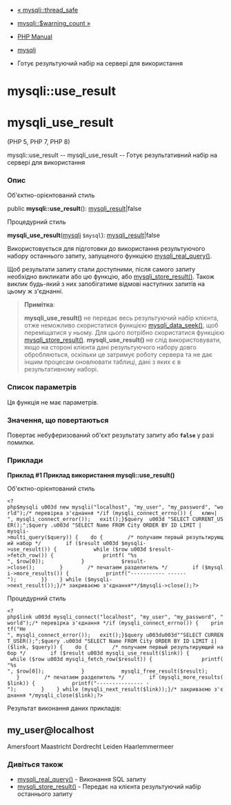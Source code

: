 - [« mysqli::thread_safe](mysqli.thread-safe.md)
- [mysqli::$warning_count »](mysqli.warning-count.md)

- [PHP Manual](index.md)
- [mysqli](class.mysqli.md)
- Готує результуючий набір на сервері для використання

# mysqli::use_result

# mysqli_use_result

(PHP 5, PHP 7, PHP 8)

mysqli::use_result -- mysqli_use_result -- Готує результативний набір
на сервері для використання

### Опис

Об'єктно-орієнтований стиль

public **mysqli::use_result**():
[mysqli_result](class.mysqli-result.md)\|false

Процедурний стиль

**mysqli_use_result**([mysqli](class.mysqli.md) `$mysql`):
[mysqli_result](class.mysqli-result.md)\|false

Використовується для підготовки до використання результуючого набору
останнього запиту, запущеного функцією
[mysqli_real_query()](mysqli.real-query.md).

Щоб результати запиту стали доступними, після самого запиту необхідно
викликати або цю функцію, або
[mysqli_store_result()](mysqli.store-result.md). Також виклик
будь-який з них запобігатиме відмові наступних запитів на цьому ж
з'єднанні.

> **Примітка**:
>
> **mysqli_use_result()** не передає весь результуючий набір
> клієнта, отже неможливо скористатися функцією
> [mysqli_data_seek()](mysqli-result.data-seek.md), щоб переміщатися
> у ньому. Для цього потрібно скористатися функцією
> [mysqli_store_result()](mysqli.store-result.md).
> **mysqli_use_result()** не слід використовувати, якщо на стороні
> клієнта дані результуючого набору довго обробляються, оскільки
> це затримує роботу сервера та не дає іншим процесам оновлювати
> таблиці, дані з яких є в результативному наборі.

### Список параметрів

Ця функція не має параметрів.

### Значення, що повертаються

Повертає небуферизований об'єкт результату запиту або **`false`**
у разі помилки.

### Приклади

**Приклад #1 Приклад використання **mysqli::use_result()****

Об'єктно-орієнтований стиль

` <?php$mysqli u003d new mysqli("localhost", "my_user", "my_password", "world");/* перевірка з'єднання */if (mysqli_connect_errno()) {   ключ|
", mysqli_connect_error());   exit();}$query  u003d "SELECT CURRENT_USER();";$query .u003d "SELECT Name FROM City ORDER BY ID LIMIT | mysqli->multi_query($query)) {    do {        /* получаем первый результирующий набор */        if ($result u003d $mysqli->use_result()) {            while ($row u003d $result->fetch_row()) {                printf( "%s
", $row[0]);            }            $result->close();        }        /* печатаем разделитель */        if ($mysqli->more_results()) {            printf("----------- ------
");        }}    } while ($mysqli->next_result());}/* закриваємо з'єднання**/$mysqli->close();?> `

Процедурний стиль

` <?php$link u003d mysqli_connect("localhost", "my_user", "my_password", "world");/* перевірка з'єднання */if (mysqli_connect_errno()) {    printf("Не 
", mysqli_connect_error());   exit();}$query u003du003d""SELECT CURRENT_USER();";$query .u003d "SELECT Name FROM City ORDER BY ID LIMIT і| ($link, $query)) {    do {        /* получаем первый результирующий набор */        if ($result u003d mysqli_use_result($link)) {            while ($row u003d mysqli_fetch_row($result)) {                printf("%s
", $row[0]);            }            mysqli_free_result($result);        }        /* печатаем разделитель */        if (mysqli_more_results($link)) {            printf("--------------- -
");        }    } while (mysqli_next_result($link));}/* закриваємо з'єднання */mysqli_close($link);?> `

Результат виконання даних прикладів:

my_user@localhost
-----------------
Amersfoort
Maastricht
Dordrecht
Leiden
Haarlemmermeer

### Дивіться також

- [mysqli_real_query()](mysqli.real-query.md) - Виконання SQL
запиту
- [mysqli_store_result()](mysqli.store-result.md) - Передає на
клієнта результуючий набір останнього запиту
